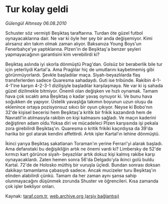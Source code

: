 # Tur kolay geldi

*Gülengül Altınsay 06.08.2010*

<div class="yazi"><p>Schuster söz vermişti Beşiktaş taraftarına. Turdan öte güzel futbol oynayacaklarına dair. Ne var ki öyle her şey bir anda değişemiyor. Kimi alırsanız alın takım olmak zaman alıyor. Baksanıza Young Boys'un Fenerbahçe'ye yaptıklarına. Plzen'in de Beşiktaş'a benzer şeyleri yapmayacağının garantisini kim verebilirdi ki?</p>
<p>Beşiktaş aslında iyi skorla dönmüştü Prag'dan. Golsüz bir beraberlik bile tur için yeterliydi Kartal'a. Ama Praglılar hiç de umutlarını kaybetmemiş gibi görünmüyorlardı. Şevkle başladılar maça. Siyah-beyazlılarda flaş transferlerden sadece Quaresma sahadaydı. Guti ise tribünde. Rakibin 4-1-4-1'ine karşın 4-2-3-1 dizilişiyle başladılar karşılaşmaya. Ne var ki iş sahada güzel dizilmekle bitmiyor. Önemli olan değişken ve hızlı oynamak. Tamam hava çok sıcaktı ama Beşiktaş o kadar yavaş oynuyor ki. Ve bunu hava soğukken de yapıyor. Üstelik yavaşlığa takımın boyunun uzun oluşu da eklenince ortaya pozisyonsuz sıkıcı bir oyun çıkıyor. Neyse ki Bobo'nın 32'de kişisel becerisi hem Beşiktaş'a kritik bir frikik kazandırdı hem de Navratil'in atılmasıyla rakibin on kişi kalmasını sağladı. Ve maçın kaderini değiştiren adam oldu.Yoksa diri ve mücadeleci Plzen karşısında işi pekala zora girebilirdi Beşiktaş'ın. Quaresma o kritik frikiki kaçırdıysa da 39'da harika bir gol atarak kendini affettirdi. Artık işler Kartal'ın lehine dönmüştü.</p>
<p>İkinci yarıya Beşiktaş sakatlanan Toraman'ın yerine Ferrari'yi alarak başladı. Ama defanstaki bu değişikliğin artık ne önemi vardı ki? Limbersky de 52'de kırmızı kart görünce siyah- beyazlılar artık dokuz kişi kalmış rakibe karşı oynayacaklardı. Zaten hemen sonra 56'da Delgado'yla ikinci golü buldu Kartal. 72'de de Holosko müthiş bir vuruşla üçledi. Bundan sonrası doksan dakikayı tamamlama çabasıydı sadece. Ancak mucizeler turu Beşiktaş'ın elinden alabilirdi çünkü. Tamam da her zaman aynı şansa sahip olunmayacağını düşünmek zorunda Shuster ve öğrencileri. Kısa zamanda çok işler bekliyor onları.</p></div>

Kaynak: [taraf.com.tr](http://www.taraf.com.tr:80/gulengul-altinsay/makale-tur-kolay-geldi.htm), [web.archive.org (arşiv bağlantısı)](http://web.archive.org/web/20100820055922/http://www.taraf.com.tr:80/gulengul-altinsay/makale-tur-kolay-geldi.htm)
